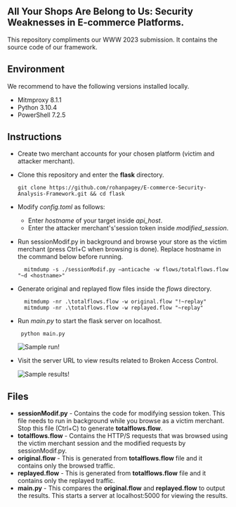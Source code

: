 ## All Your Shops Are Belong to Us: Security Weaknesses in E-commerce Platforms.

This repository compliments our WWW 2023 submission. It contains the source code of our framework.

## Environment

We recommend to have the following versions installed locally.

* Mitmproxy 8.1.1 
* Python 3.10.4 
* PowerShell 7.2.5

## Instructions 

* Create two merchant accounts for your chosen platform (victim and attacker merchant).
* Clone this repository and enter the **flask** directory.
    ```
    git clone https://github.com/rohanpagey/E-commerce-Security-Analysis-Framework.git && cd flask
    ```

* Modify _config.toml_ as follows:
  - Enter _hostname_ of your target inside _api_host_.
  - Enter the attacker merchant's'session token inside _modified\_session_.

* Run sessionModif.py in background and browse your store as the victim merchant (press Ctrl+C when browsing is done). Replace hostname in the command below before running.
  ```
    mitmdump -s ./sessionModif.py –anticache -w flows/totalflows.flow "~d <hostname>"
    ```
* Generate original and replayed flow files inside the _flows_ directory.
   ```
     mitmdump -nr .\totalflows.flow -w original.flow "!~replay"
     mitmdump -nr .\totalflows.flow -w replayed.flow "~replay"
   ```
 * Run _main.py_ to start the flask server on localhost.
   ```
    python main.py
   ```
   ![Sample run!](tmp_ss1.png)
   
 * Visit the server URL to view results related to Broken Access Control.
 
   ![Sample results!](tmp_ss2.jpg)
   
## Files

* **sessionModif.py** - Contains the code for modifying session token. This file needs to run in background while you browse as a victim merchant. Stop this file (Ctrl+C) to generate **totalflows.flow**.
* **totalflows.flow** - Contains the HTTP/S requests that was browsed using the victim merchant session and the modified requests by sessionModif.py.
* **original.flow** - This is generated from **totalflows.flow** file and it contains only the browsed traffic.
* **replayed.flow** - This is generated from **totalflows.flow** file and it contains only the replayed traffic.
* **main.py** - This compares the **original.flow** and **replayed.flow** to output the results. This starts a server at localhost:5000 for viewing the results.
